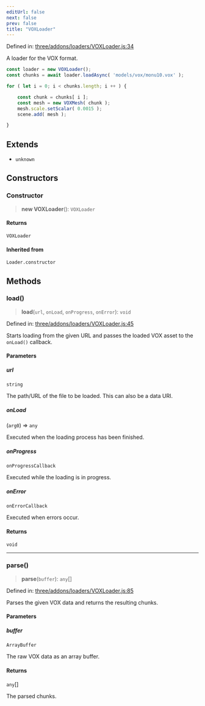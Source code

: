 ```yaml
---
editUrl: false
next: false
prev: false
title: "VOXLoader"
---
```


Defined in: [three/addons/loaders/VOXLoader.js:34](https://github.com/DefinitelyMaybe/three-i18n/blob/fa57b79433d1c349ffb23a78727299c8d4190136/three/addons/loaders/VOXLoader.js#L34)

A loader for the VOX format.

```js
const loader = new VOXLoader();
const chunks = await loader.loadAsync( 'models/vox/monu10.vox' );

for ( let i = 0; i < chunks.length; i ++ ) {

	const chunk = chunks[ i ];
	const mesh = new VOXMesh( chunk );
	mesh.scale.setScalar( 0.0015 );
	scene.add( mesh );

}
```

## Extends

- `unknown`

## Constructors

### Constructor

> **new VOXLoader**(): `VOXLoader`

#### Returns

`VOXLoader`

#### Inherited from

`Loader.constructor`

## Methods

### load()

> **load**(`url`, `onLoad`, `onProgress`, `onError`): `void`

Defined in: [three/addons/loaders/VOXLoader.js:45](https://github.com/DefinitelyMaybe/three-i18n/blob/fa57b79433d1c349ffb23a78727299c8d4190136/three/addons/loaders/VOXLoader.js#L45)

Starts loading from the given URL and passes the loaded VOX asset
to the `onLoad()` callback.

#### Parameters

##### url

`string`

The path/URL of the file to be loaded. This can also be a data URI.

##### onLoad

(`arg0`) => `any`

Executed when the loading process has been finished.

##### onProgress

`onProgressCallback`

Executed while the loading is in progress.

##### onError

`onErrorCallback`

Executed when errors occur.

#### Returns

`void`

***

### parse()

> **parse**(`buffer`): `any`[]

Defined in: [three/addons/loaders/VOXLoader.js:85](https://github.com/DefinitelyMaybe/three-i18n/blob/fa57b79433d1c349ffb23a78727299c8d4190136/three/addons/loaders/VOXLoader.js#L85)

Parses the given VOX data and returns the resulting chunks.

#### Parameters

##### buffer

`ArrayBuffer`

The raw VOX data as an array buffer.

#### Returns

`any`[]

The parsed chunks.
